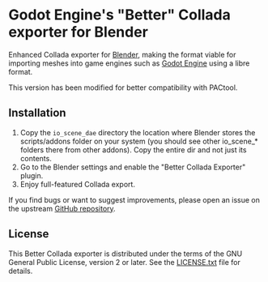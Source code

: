# Godot Engine's "Better" Collada exporter for Blender

Enhanced Collada exporter for [Blender](https://www.blender.org), making the
format viable for importing meshes into game engines such as
[Godot Engine](https://godotengine.org) using a libre format.

This version has been modified for better compatibility with PACtool.

## Installation

1. Copy the `io_scene_dae` directory the location where Blender stores the
   scripts/addons folder on your system (you should see other io_scene_*
   folders there from other addons). Copy the entire dir and not just its
   contents.
2. Go to the Blender settings and enable the "Better Collada Exporter" plugin.
3. Enjoy full-featured Collada export.

If you find bugs or want to suggest improvements, please open an issue on the
upstream [GitHub repository](https://github.com/godotengine/collada-exporter).

## License

This Better Collada exporter is distributed under the terms of the GNU General
Public License, version 2 or later. See the [LICENSE.txt](/LICENSE.txt) file
for details.
